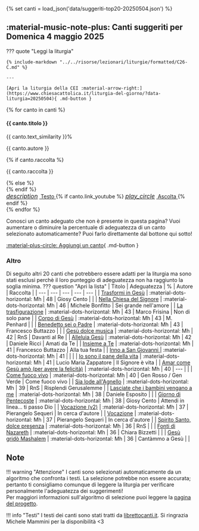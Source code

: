 {% set canti = load_json('data/suggeriti-top20-20250504.json') %}

## <span id="canti-suggeriti" class="text-primary-700 font-bold"> :material-music-note-plus: Canti suggeriti per Domenica 4 maggio 2025</span>

??? quote "Leggi la liturgia"

    {% include-markdown "../../risorse/lezionari/liturgie/formatted/C26-C.md" %}

    ---

    [Apri la liturgia della CEI :material-arrow-right:](https://www.chiesacattolica.it/liturgia-del-giorno/?data-liturgia=20250504){ .md-button }

<div class="grid md:grid-cols-2 lg:grid-cols-3 gap-6 mb-8">
  {% for canto in canti %}
  <div class="bg-white rounded-lg shadow-md overflow-hidden border-t-4 border-accent-500 flex flex-col">
    <div class="p-5 flex-grow">
      <div class="flex justify-between items-start">
        <h4 class="text-lg font-bold text-gray-800 mb-2">{{ canto.titolo }}</h4>
        <span class="bg-accent-100 text-accent-800 text-sm font-semibold rounded-full px-3 py-1">{{ canto.text_similarity }}%</span>
      </div>
      <p class="text-sm text-gray-600 mb-1">{{ canto.autore }}</p>
      {% if canto.raccolta %}
      <p class="text-sm text-gray-500 italic mb-3">{{ canto.raccolta }}</p>
      {% else %}
      <div class="mb-3"></div>
      {% endif %}
    </div>
    <div class="bg-gray-50 p-3 border-t border-gray-100 flex justify-between items-center">
      <a href="https://www.librettocanti.it/canto/{{ canto.titolo | lower | replace(' ', '-') }}-{{ canto.id_canti }}" class="text-accent-600 hover:text-accent-800 text-sm font-medium" target="_blank">
        <span class="flex items-center"><i class="material-icons" style="font-size: 1rem; margin-right: 0.25rem;">description</i> Testo</span>
      </a>
      {% if canto.link_youtube %}
      <a href="https://www.youtube.com/watch?v={{ canto.link_youtube }}" class="text-red-600 hover:text-red-800 text-sm font-medium" target="_blank">
        <span class="flex items-center"><i class="material-icons" style="font-size: 1rem; margin-right: 0.25rem;">play_circle</i> Ascolta</span>
      </a>
      {% endif %}
    </div>
  </div>
  {% endfor %}
</div>



Conosci un canto adeguato che non è presente in questa pagina? Vuoi aumentare o diminuire la percentuale di adeguatezza di un canto selezionato automaticamente? Puoi farlo direttamente dal bottone qui sotto!

[:material-plus-circle: Aggiungi un canto](https://hildegard-form.streamlit.app){ .md-button }
### Altro
Di seguito altri 20 canti che potrebbero essere adatti per la liturgia ma sono stati esclusi perchè il loro punteggio di adeguatezza non ha raggiunto la soglia minima.
??? question "Apri la lista"
    | Titolo | Adeguatezza | % | Autore | Raccolta |
    | --- | --- | --- | --- | --- |
    | [Trasformi in Gesù](https://www.librettocanti.it/canto/trasformi-in-ges-1715) | :material-dots-horizontal: Mh | 48 | Giosy Cento  |  |
    | [Nella Chiesa del Signore](https://www.librettocanti.it/canto/nella-chiesa-del-signore-1924) | :material-dots-horizontal: Mh | 46 | Michele Bonfitto | Sei grande nell'amore |
    | [La trasfigurazione](https://www.librettocanti.it/canto/la-trasfigurazione-2269) | :material-dots-horizontal: Mh | 43 | Marco Frisina | Non di solo pane |
    | [Corpo di Gesù](https://www.librettocanti.it/canto/corpo-di-ges-1685) | :material-dots-horizontal: Mh | 43 | M. Penhard |  |
    | [Benedetto sei o Padre](https://www.librettocanti.it/canto/benedetto-sei-o-padre-2166) | :material-dots-horizontal: Mh | 43 | Francesco Buttazzo |  |
    | [Gesù dolce musica](https://www.librettocanti.it/canto/ges-dolce-musica-1687) | :material-dots-horizontal: Mh | 42 | RnS | Davanti al Re |
    | [Alleluia Gesù](https://www.librettocanti.it/canto/alleluia-ges-2111) | :material-dots-horizontal: Mh | 42 | Daniele Ricci | Amati da Te |
    | [Insieme a Te](https://www.librettocanti.it/canto/insieme-a-te-245) | :material-dots-horizontal: Mh | 41 | Francesco Buttazzo | Alla tua festa |
    | [Inno a San Giovanni ](https://www.librettocanti.it/canto/inno-a-san-giovanni-2127) | :material-dots-horizontal: Mh | 41 |  |  |
    | [Io sono il pane della vita](https://www.librettocanti.it/canto/io-sono-il-pane-della-vita-2354) | :material-dots-horizontal: Mh | 41 | Lucio Maria Zappatore | Il Signore è vita |
    | [Amar come Gesù amò (per avere la felicità)](https://www.librettocanti.it/canto/amar-come-ges-am-per-avere-la-felicit-46) | :material-dots-horizontal: Mh | 40 | --- |  |
    | [Come fuoco vivo](https://www.librettocanti.it/canto/come-fuoco-vivo-134) | :material-dots-horizontal: Mh | 40 | Gen Rosso / Gen Verde | Come fuoco vivo |
    | [Sia lode all'Agnello](https://www.librettocanti.it/canto/sia-lode-all-agnello-2387) | :material-dots-horizontal: Mh | 39 | RnS  | Risplendi Gerusalemme |
    | [Lasciate che i bambini vengano a me](https://www.librettocanti.it/canto/lasciate-che-i-bambini-vengano-a-me-2600) | :material-dots-horizontal: Mh | 38 | Daniele Esposito |  |
    | [Giorno di Pentecoste](https://www.librettocanti.it/canto/giorno-di-pentecoste-1627) | :material-dots-horizontal: Mh | 38 | Giosy Cento | Attendi in linea... ti passo Dio |
    | [Vocazione (v2)](https://www.librettocanti.it/canto/vocazione-v2-493) | :material-dots-horizontal: Mh | 37 | Pierangelo Sequeri | In cerca d'autore |
    | [Vocazione](https://www.librettocanti.it/canto/vocazione-1780) | :material-dots-horizontal: Mh | 37 | Pierangelo Sequeri | In cerca d'autore |
    | [Spirito Santo, dolce presenza](https://www.librettocanti.it/canto/spirito-santo-dolce-presenza-2098) | :material-dots-horizontal: Mh | 36 | RnS |  |
    | [Fonti di Nazareth](https://www.librettocanti.it/canto/fonti-di-nazareth-196) | :material-dots-horizontal: Mh | 36 | Chiara Bizzetti |  |
    | [Gesù gridò Mashalem](https://www.librettocanti.it/canto/ges-grid-mashalem-1597) | :material-dots-horizontal: Mh | 36 | Cantàmmo a Gesù |  |
## Note
!!! warning "Attenzione"
    I canti sono selezionati automaticamente da un algoritmo che confronta i testi. La selezione potrebbe non essere accurata; pertanto ti consigliamo comunque di leggere la liturgia per verificare personalmente l'adeguatezza dei suggerimenti!<br>Per maggiori informazioni sull'algoritmo di selezione puoi leggere la [pagina del progetto](https://hildegard.it/progetto/).

!!! info "Testi"
    I testi dei canti sono stati tratti da [librettocanti.it](https://www.librettocanti.it/). Si ringrazia Michele Mammini per la disponibilità <3


